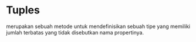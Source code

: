 # Tuples
merupakan sebuah metode untuk mendefinisikan sebuah tipe yang memiliki jumlah terbatas yang tidak disebutkan nama propertinya.

